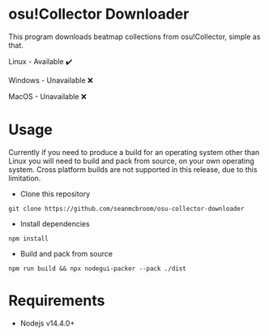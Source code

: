 # osu!Collector Downloader

This program downloads beatmap collections from osu!Collector, simple as that.

Linux - Available ✔️

Windows - Unavailable ❌

MacOS - Unavailable ❌

# Usage

Currently if you need to produce a build for an operating system other than Linux you will need to build and pack from source, on your own operating system. Cross platform builds are not supported in this release, due to this limitation.

- Clone this repository

`git clone https://github.com/seanmcbroom/osu-collector-downloader`

- Install dependencies

`npm install`

- Build and pack from source

`npm run build && npx nodegui-packer --pack ./dist`

# Requirements

- Nodejs v14.4.0+
